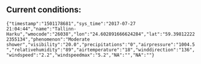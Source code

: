 ## Current conditions: 
 ``` {"timestamp":"1501178681","sys_time":"2017-07-27 21:04:44","name":"Tallinn-Harku","wmocode":"26038","lon":"24.602891666624284","lat":"59.398122222355134","phenomenon":"Moderate shower","visibility":"20.0","precipitations":"0","airpressure":"1004.5","relativehumidity":"89","airtemperature":"18","winddirection":"136","windspeed":"2.2","windspeedmax":"5.2","NA":"","NA":""} ```

